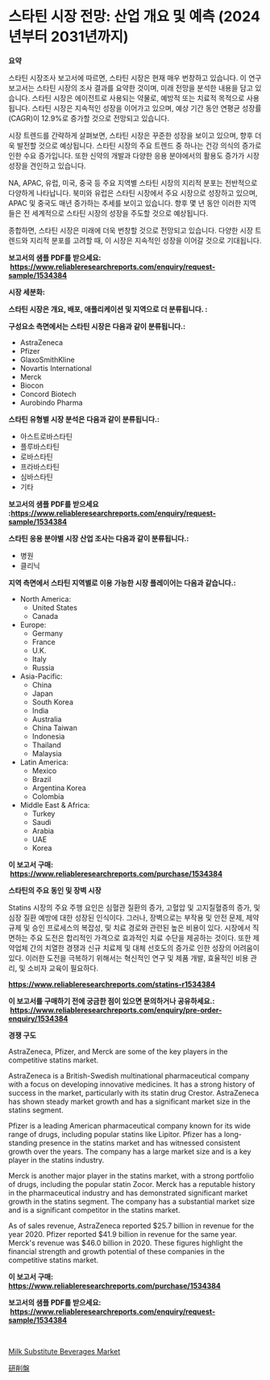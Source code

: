 <p><h1>스타틴 시장 전망: 산업 개요 및 예측 (2024년부터 2031년까지)</h1></p><p><strong>요약</strong></p>
<p><p>스타틴 시장조사 보고서에 따르면, 스타틴 시장은 현재 매우 번창하고 있습니다. 이 연구 보고서는 스타틴 시장의 조사 결과를 요약한 것이며, 미래 전망을 분석한 내용을 담고 있습니다. 스타틴 시장은 에이전트로 사용되는 약물로, 예방적 또는 치료적 목적으로 사용됩니다. 스타틴 시장은 지속적인 성장을 이어가고 있으며, 예상 기간 동안 연평균 성장률(CAGR)이 12.9%로 증가할 것으로 전망되고 있습니다.</p><p>시장 트렌드를 간략하게 살펴보면, 스타틴 시장은 꾸준한 성장을 보이고 있으며, 향후 더욱 발전할 것으로 예상됩니다. 스타틴 시장의 주요 트렌드 중 하나는 건강 의식의 증가로 인한 수요 증가입니다. 또한 신약의 개발과 다양한 응용 분야에서의 활용도 증가가 시장 성장을 견인하고 있습니다.</p><p>NA, APAC, 유럽, 미국, 중국 등 주요 지역별 스타틴 시장의 지리적 분포는 전반적으로 다양하게 나타납니다. 북미와 유럽은 스타틴 시장에서 주요 시장으로 성장하고 있으며, APAC 및 중국도 매년 증가하는 추세를 보이고 있습니다. 향후 몇 년 동안 이러한 지역들은 전 세계적으로 스타틴 시장의 성장을 주도할 것으로 예상됩니다.</p><p>종합하면, 스타틴 시장은 미래에 더욱 번창할 것으로 전망되고 있습니다. 다양한 시장 트렌드와 지리적 분포를 고려할 때, 이 시장은 지속적인 성장을 이어갈 것으로 기대됩니다.</p></p>
<p><strong>보고서의 샘플 PDF를 받으세요: &nbsp;<a href="https://www.reliableresearchreports.com/enquiry/request-sample/1534384">https://www.reliableresearchreports.com/enquiry/request-sample/1534384</a></strong></p>
<p><strong>시장 세분화:</strong></p>
<p><strong> 스타틴 시장은 개요, 배포, 애플리케이션 및 지역으로 더 분류됩니다. :</strong></p>
<p><strong>구성요소 측면에서는 스타틴 시장은 다음과 같이 분류됩니다.:</strong></p>
<p><ul><li>AstraZeneca</li><li>Pfizer</li><li>GlaxoSmithKline</li><li>Novartis International</li><li>Merck</li><li>Biocon</li><li>Concord Biotech</li><li>Aurobindo Pharma</li></ul></p>
<p><strong> 스타틴 유형별 시장 분석은 다음과 같이 분류됩니다.:</strong></p>
<p><ul><li>아스트로바스타틴</li><li>플루바스타틴</li><li>로바스타틴</li><li>프라바스타틴</li><li>심바스타틴</li><li>기타</li></ul></p>
<p><strong>보고서의 샘플 PDF를 받으세요 :<a href="https://www.reliableresearchreports.com/enquiry/request-sample/1534384">https://www.reliableresearchreports.com/enquiry/request-sample/1534384</a></strong></p>
<p><strong> 스타틴 응용 분야별 시장 산업 조사는 다음과 같이 분류됩니다.:</strong></p>
<p><ul><li>병원</li><li>클리닉</li></ul></p>
<p><strong>지역 측면에서 스타틴 지역별로 이용 가능한 시장 플레이어는 다음과 같습니다.:</strong></p>
<p><ul>
    <li>
        North America:
        <ul>
            <li>United States</li>
            <li>Canada</li>
        </ul>
    </li>
    <li>
        Europe:
        <ul>
            <li>Germany</li>
            <li>France</li>
            <li>U.K.</li>
            <li>Italy</li>
            <li>Russia</li>
        </ul>
    </li>
    <li>
        Asia-Pacific:
        <ul>
            <li>China</li>
            <li>Japan</li>
            <li>South Korea</li>
            <li>India</li>
            <li>Australia</li>
            <li>China Taiwan</li>
            <li>Indonesia</li>
            <li>Thailand</li>
            <li>Malaysia</li>
        </ul>
    </li>
    <li>
        Latin America:
        <ul>
            <li>Mexico</li>
            <li>Brazil</li>
            <li>Argentina Korea</li>
            <li>Colombia</li>
        </ul>
    </li>
    <li>
        Middle East & Africa:
        <ul>
            <li>Turkey</li>
            <li>Saudi</li>
            <li>Arabia</li>
            <li>UAE</li>
            <li>Korea</li>
        </ul>
    </li>
    </ul></p>
<p><strong>이 보고서 구매: &nbsp;<a href="https://www.reliableresearchreports.com/purchase/1534384">https://www.reliableresearchreports.com/purchase/1534384</a></strong></p>
<p><strong>스타틴의 주요 동인 및 장벽 시장</strong></p>
<p><p>Statins 시장의 주요 주행 요인은 심혈관 질환의 증가, 고혈압 및 고지질혈증의 증가, 및 심장 질환 예방에 대한 성장된 인식이다. 그러나, 장벽으로는 부작용 및 안전 문제, 제약 규제 및 승인 프로세스의 복잡성, 및 치료 경로와 관련된 높은 비용이 있다. 시장에서 직면하는 주요 도전은 합리적인 가격으로 효과적인 치료 수단을 제공하는 것이다. 또한 제약업체 간의 치열한 경쟁과 신규 치료제 및 대체 선호도의 증가로 인한 성장의 어려움이 있다. 이러한 도전을 극복하기 위해서는 혁신적인 연구 및 제품 개발, 효율적인 비용 관리, 및 소비자 교육이 필요하다.</p></p>
<p><strong><a href="https://www.reliableresearchreports.com/statins-r1534384">https://www.reliableresearchreports.com/statins-r1534384</a></strong></p>
<p><strong>이 보고서를 구매하기 전에 궁금한 점이 있으면 문의하거나 공유하세요.: &nbsp;<a href="https://www.reliableresearchreports.com/enquiry/pre-order-enquiry/1534384">https://www.reliableresearchreports.com/enquiry/pre-order-enquiry/1534384</a></strong></p>
<p><strong>경쟁 구도</strong></p>
<p><p>AstraZeneca, Pfizer, and Merck are some of the key players in the competitive statins market. </p><p>AstraZeneca is a British-Swedish multinational pharmaceutical company with a focus on developing innovative medicines. It has a strong history of success in the market, particularly with its statin drug Crestor. AstraZeneca has shown steady market growth and has a significant market size in the statins segment.</p><p>Pfizer is a leading American pharmaceutical company known for its wide range of drugs, including popular statins like Lipitor. Pfizer has a long-standing presence in the statins market and has witnessed consistent growth over the years. The company has a large market size and is a key player in the statins industry.</p><p>Merck is another major player in the statins market, with a strong portfolio of drugs, including the popular statin Zocor. Merck has a reputable history in the pharmaceutical industry and has demonstrated significant market growth in the statins segment. The company has a substantial market size and is a significant competitor in the statins market.</p><p>As of sales revenue, AstraZeneca reported $25.7 billion in revenue for the year 2020. Pfizer reported $41.9 billion in revenue for the same year. Merck's revenue was $46.0 billion in 2020. These figures highlight the financial strength and growth potential of these companies in the competitive statins market.</p></p>
<p><strong>이 보고서 구매: &nbsp; <a href="https://www.reliableresearchreports.com/purchase/1534384">https://www.reliableresearchreports.com/purchase/1534384</a></strong></p>
<p><strong>보고서의 샘플 PDF를 받으세요: &nbsp;<a href="https://www.reliableresearchreports.com/enquiry/request-sample/1534384">https://www.reliableresearchreports.com/enquiry/request-sample/1534384</a></strong><strong></strong></p>
<p>&nbsp;</p>
<p><p><a href="https://github.com/brenzgnarento/Market-Research-Report-List-2/blob/main/milk-substitute-beverages-market.md">Milk Substitute Beverages Market</a></p><p><a href="https://github.com/Sophiaard2003/Market-Research-Report-List-1/blob/main/791806619636.md">研削盤</a></p></p>